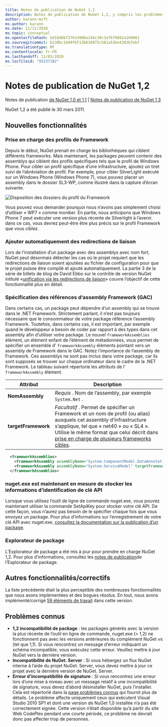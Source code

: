 ```yaml
---
title: Notes de publication de NuGet 1,2
description: Notes de publication de NuGet 1,2, y compris les problèmes connus, les correctifs de bogues, les fonctionnalités ajoutées et DCR.
author: karann-msft
ms.author: karann
ms.date: 11/11/2016
ms.topic: conceptual
ms.openlocfilehash: 5d10d6bf27614980a144c30c3af6f9892a109061
ms.sourcegitcommit: b138bc1d49fbf13b63d975c581a53be4283b7ebf
ms.translationtype: MT
ms.contentlocale: fr-FR
ms.lasthandoff: 11/03/2020
ms.locfileid: "93237182"
---
```

# <a name="nuget-12-release-notes"></a>Notes de publication de NuGet 1,2

Notes de publication [de NuGet 1,0 et 1,1](../release-notes/nuget-1.1.md)  |  [Notes de publication de NuGet 1,3](../release-notes/nuget-1.3.md)

NuGet 1,2 a été publié le 30 mars 2011.

## <a name="new-features"></a>Nouvelles fonctionnalités

### <a name="framework-profile-support"></a>Prise en charge des profils de Framework

Depuis le début, NuGet prenait en charge les bibliothèques qui ciblent différents frameworks. Mais maintenant, les packages peuvent contenir des assemblys qui ciblent des profils spécifiques tels que le profil de Windows Phone. Pour cibler un profil spécifique d’une infrastructure, ajoutez un tiret suivi de l’abréviation de profil. Par exemple, pour cibler SilverLight exécuté sur un Windows Phone (Windows Phone 7), vous pouvez placer un assembly dans le dossier SL3-WP, comme illustré dans la capture d’écran suivante.

![Disposition des dossiers du profil du Framework](./media/framework-profile-support.png)

Vous pouvez vous demander pourquoi nous n’avons pas simplement choisi d’utiliser « WP7 » comme moniker. En partie, nous anticipons que Windows Phone 7 peut exécuter une version plus récente de Silverlight à l’avenir. dans ce cas, vous devrez peut-être être plus précis sur le profil Framework que vous ciblez.

### <a name="automatically-add-binding-redirects"></a>Ajouter automatiquement des redirections de liaison

Lors de l’installation d’un package avec des assemblys avec nom fort, NuGet peut désormais détecter les cas où le projet requiert que les redirections de liaison soient ajoutées au fichier de configuration pour que le projet puisse être compilé et ajouté automatiquement. La partie 3 de la série de billets de blog de David Ebbo sur le contrôle de version NuGet intitulé «[unification via les redirections de liaison](http://blog.davidebbo.com/2011/01/nuget-versioning-part-3-unification-via.html)» couvre l’objectif de cette fonctionnalité plus en détail.

<a name="framework-assembly-refs"></a>

### <a name="specifying-framework-assembly-references-gac"></a>Spécification des références d’assembly Framework (GAC)

Dans certains cas, un package peut dépendre d’un assembly qui se trouve dans le .NET Framework. Strictement parlant, il n’est pas toujours nécessaire que le consommateur de votre package référence l’assembly Framework. Toutefois, dans certains cas, il est important, par exemple quand le développeur a besoin de coder par rapport à des types dans cet assembly afin d’utiliser votre package. Le nouvel `frameworkAssemblies` élément, un élément enfant de l’élément de métadonnées, vous permet de spécifier un ensemble d' `frameworkAssembly` éléments pointant vers un assembly de Framework dans le GAC. Notez l’importance de l’assembly de Framework.
Ces assemblys ne sont pas inclus dans votre package, car ils sont supposés se trouver sur chaque ordinateur dans le cadre de la .NET Framework. Le tableau suivant répertorie les attributs de l' `frameworkAssembly` élément.


|Attribut |Description|
|----------------|-----------|
|**NomAssembly**|*Requis* . Nom de l’assembly, par exemple `System.Net` .|
|**targetFramework**|*Facultatif* . Permet de spécifier un Framework et un nom de profil (ou alias) auxquels cet assembly d’infrastructure s’applique, tel que « net40 » ou « SL4 ». Utilise le même format que celui décrit dans [prise en charge de plusieurs frameworks cibles](../create-packages/supporting-multiple-target-frameworks.md).|

```xml
  <frameworkAssemblies>
    <frameworkAssembly assemblyName="System.ComponentModel.DataAnnotations" targetFramework="net40" />
    <frameworkAssembly assemblyName="System.ServiceModel" targetFramework="net40" />
  </frameworkAssemblies>
```

### <a name="nugetexe-now-is-able-to-store-api-key-credentials"></a>nuget.exe est maintenant en mesure de stocker les informations d’identification de clé API

Lorsque vous utilisez l’outil de ligne de commande nuget.exe, vous pouvez maintenant utiliser la commande SetApiKey pour stocker votre clé API. De cette façon, vous n’aurez pas besoin de le spécifier chaque fois que vous envoyez un package. Pour plus d’informations sur l’enregistrement de votre clé API avec nuget.exe, [consultez la documentation sur la publication d’un package](../nuget-org/publish-a-package.md).

### <a name="package-explorer"></a>Explorateur de package
L’Explorateur de package a été mis à jour pour prendre en charge NuGet 1,2. Pour plus d’informations, consultez les [notes de publication](http://nuget.codeplex.com/wikipage?title=New%20features%20in%20NuGet%20Package%20Explorer%201.0)de l’Explorateur de package.

## <a name="other-featuresfixes"></a>Autres fonctionnalités/correctifs

La liste précédente était la plus perceptible des nombreuses fonctionnalités que nous avons implémentées et des bogues résolus. En tout, nous avons implémenté/corrigé [59 éléments de travail](http://nuget.codeplex.com/workitem/list/advanced?keyword=&status=All&type=All&priority=All&release=NuGet%201.2&assignedTo=All&component=All&sortField=Votes&sortDirection=Descending&page=0) dans cette version.

## <a name="known-issues"></a>Problèmes connus

* **1,2 incompatibilité de package** : les packages générés avec la version la plus récente de l’outil en ligne de commande, nuget.exe (> 1,2) ne fonctionnent pas avec les versions antérieures du complément NuGet vs (tel que 1,1). Si vous rencontrez un message d’erreur indiquant un schéma incompatible, vous exécutez cette erreur. Veuillez mettre à jour NuGet vers la dernière version.
* **Incompatibilité de NuGet. Server** : Si vous hébergez un flux NuGet interne à l’aide du projet NuGet. Server, vous devez mettre à jour ce projet avec la dernière version de NuGet. Server.
* **Erreur d’incompatibilité de signature** : Si vous rencontrez une erreur lors d’une mise à niveau avec un message relatif à une incompatibilité de signature, vous devez d’abord désinstaller NuGet, puis l’installer. Cela est répertorié dans la [page problèmes connus](../release-notes/known-issues.md) qui fournit plus de détails. Le problème affecte uniquement ceux qui exécutent Visual Studio 2010 SP1 et dont une version de NuGet 1,0 installée n’a pas été correctement signée. Cette version n’était disponible qu’à partir du site Web CodePlex pendant une courte période, ce problème ne devrait donc pas affecter trop de personnes.